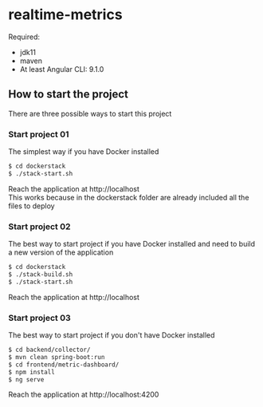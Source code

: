 # realtime-metrics
Required:
* jdk11
* maven
* At least Angular CLI: 9.1.0

## How to start the project
There are three possible ways to start this project

### Start project 01
The simplest way if you have Docker installed

```sh
$ cd dockerstack
$ ./stack-start.sh
```
Reach the application at http://localhost \
This works because in the dockerstack folder are already included all the files to deploy

### Start project 02
The best way to start project if you have Docker installed and need to build a new version of the application

```sh
$ cd dockerstack
$ ./stack-build.sh
$ ./stack-start.sh
```
Reach the application at http://localhost

### Start project 03
The best way to start project if you don't have Docker installed

```sh
$ cd backend/collector/
$ mvn clean spring-boot:run
$ cd frontend/metric-dashboard/
$ npm install
$ ng serve
```
Reach the application at http://localhost:4200
